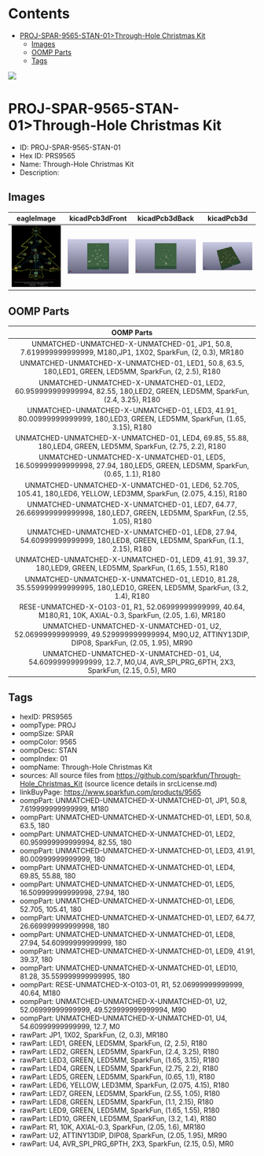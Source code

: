 



Contents
========

* [PROJ-SPAR-9565-STAN-01>Through-Hole Christmas Kit](#proj-spar-9565-stan-01through-hole-christmas-kit)
	* [Images](#images)
	* [OOMP Parts](#oomp-parts)
	* [Tags](#tags)
  
![][im]
# PROJ-SPAR-9565-STAN-01>Through-Hole Christmas Kit

- ID: PROJ-SPAR-9565-STAN-01
- Hex ID: PRS9565
- Name: Through-Hole Christmas Kit
- Description: 

## Images
  
  

|eagleImage|kicadPcb3dFront|kicadPcb3dBack|kicadPcb3d|
| :---: | :---: | :---: | :---: |
|[![eagleImage](eagleImage_140.png)](eagleImage_600.png)|[![kicadPcb3dFront](kicadPcb3dFront_140.png)](kicadPcb3dFront_600.png)|[![kicadPcb3dBack](kicadPcb3dBack_140.png)](kicadPcb3dBack_600.png)|[![kicadPcb3d](kicadPcb3d_140.png)](kicadPcb3d_600.png)|

## OOMP Parts
  

|OOMP Parts|
| :---: |
|UNMATCHED-UNMATCHED-X-UNMATCHED-01, JP1, 50.8, 7.619999999999999, M180,JP1, 1X02, SparkFun, (2, 0.3), MR180|
|UNMATCHED-UNMATCHED-X-UNMATCHED-01, LED1, 50.8, 63.5, 180,LED1, GREEN, LED5MM, SparkFun, (2, 2.5), R180|
|UNMATCHED-UNMATCHED-X-UNMATCHED-01, LED2, 60.959999999999994, 82.55, 180,LED2, GREEN, LED5MM, SparkFun, (2.4, 3.25), R180|
|UNMATCHED-UNMATCHED-X-UNMATCHED-01, LED3, 41.91, 80.00999999999999, 180,LED3, GREEN, LED5MM, SparkFun, (1.65, 3.15), R180|
|UNMATCHED-UNMATCHED-X-UNMATCHED-01, LED4, 69.85, 55.88, 180,LED4, GREEN, LED5MM, SparkFun, (2.75, 2.2), R180|
|UNMATCHED-UNMATCHED-X-UNMATCHED-01, LED5, 16.509999999999998, 27.94, 180,LED5, GREEN, LED5MM, SparkFun, (0.65, 1.1), R180|
|UNMATCHED-UNMATCHED-X-UNMATCHED-01, LED6, 52.705, 105.41, 180,LED6, YELLOW, LED3MM, SparkFun, (2.075, 4.15), R180|
|UNMATCHED-UNMATCHED-X-UNMATCHED-01, LED7, 64.77, 26.669999999999998, 180,LED7, GREEN, LED5MM, SparkFun, (2.55, 1.05), R180|
|UNMATCHED-UNMATCHED-X-UNMATCHED-01, LED8, 27.94, 54.60999999999999, 180,LED8, GREEN, LED5MM, SparkFun, (1.1, 2.15), R180|
|UNMATCHED-UNMATCHED-X-UNMATCHED-01, LED9, 41.91, 39.37, 180,LED9, GREEN, LED5MM, SparkFun, (1.65, 1.55), R180|
|UNMATCHED-UNMATCHED-X-UNMATCHED-01, LED10, 81.28, 35.559999999999995, 180,LED10, GREEN, LED5MM, SparkFun, (3.2, 1.4), R180|
|RESE-UNMATCHED-X-O103-01, R1, 52.06999999999999, 40.64, M180,R1, 10K, AXIAL-0.3, SparkFun, (2.05, 1.6), MR180|
|UNMATCHED-UNMATCHED-X-UNMATCHED-01, U2, 52.06999999999999, 49.529999999999994, M90,U2, ATTINY13DIP, DIP08, SparkFun, (2.05, 1.95), MR90|
|UNMATCHED-UNMATCHED-X-UNMATCHED-01, U4, 54.60999999999999, 12.7, M0,U4, AVR_SPI_PRG_6PTH, 2X3, SparkFun, (2.15, 0.5), MR0|

## Tags

- hexID: PRS9565
- oompType: PROJ
- oompSize: SPAR
- oompColor: 9565
- oompDesc: STAN
- oompIndex: 01
- oompName: Through-Hole Christmas Kit
- sources: All source files from https://github.com/sparkfun/Through-Hole_Christmas_Kit (source licence details in srcLicense.md)
- linkBuyPage: https://www.sparkfun.com/products/9565
- oompPart: UNMATCHED-UNMATCHED-X-UNMATCHED-01, JP1, 50.8, 7.619999999999999, M180
- oompPart: UNMATCHED-UNMATCHED-X-UNMATCHED-01, LED1, 50.8, 63.5, 180
- oompPart: UNMATCHED-UNMATCHED-X-UNMATCHED-01, LED2, 60.959999999999994, 82.55, 180
- oompPart: UNMATCHED-UNMATCHED-X-UNMATCHED-01, LED3, 41.91, 80.00999999999999, 180
- oompPart: UNMATCHED-UNMATCHED-X-UNMATCHED-01, LED4, 69.85, 55.88, 180
- oompPart: UNMATCHED-UNMATCHED-X-UNMATCHED-01, LED5, 16.509999999999998, 27.94, 180
- oompPart: UNMATCHED-UNMATCHED-X-UNMATCHED-01, LED6, 52.705, 105.41, 180
- oompPart: UNMATCHED-UNMATCHED-X-UNMATCHED-01, LED7, 64.77, 26.669999999999998, 180
- oompPart: UNMATCHED-UNMATCHED-X-UNMATCHED-01, LED8, 27.94, 54.60999999999999, 180
- oompPart: UNMATCHED-UNMATCHED-X-UNMATCHED-01, LED9, 41.91, 39.37, 180
- oompPart: UNMATCHED-UNMATCHED-X-UNMATCHED-01, LED10, 81.28, 35.559999999999995, 180
- oompPart: RESE-UNMATCHED-X-O103-01, R1, 52.06999999999999, 40.64, M180
- oompPart: UNMATCHED-UNMATCHED-X-UNMATCHED-01, U2, 52.06999999999999, 49.529999999999994, M90
- oompPart: UNMATCHED-UNMATCHED-X-UNMATCHED-01, U4, 54.60999999999999, 12.7, M0
- rawPart: JP1, 1X02, SparkFun, (2, 0.3), MR180
- rawPart: LED1, GREEN, LED5MM, SparkFun, (2, 2.5), R180
- rawPart: LED2, GREEN, LED5MM, SparkFun, (2.4, 3.25), R180
- rawPart: LED3, GREEN, LED5MM, SparkFun, (1.65, 3.15), R180
- rawPart: LED4, GREEN, LED5MM, SparkFun, (2.75, 2.2), R180
- rawPart: LED5, GREEN, LED5MM, SparkFun, (0.65, 1.1), R180
- rawPart: LED6, YELLOW, LED3MM, SparkFun, (2.075, 4.15), R180
- rawPart: LED7, GREEN, LED5MM, SparkFun, (2.55, 1.05), R180
- rawPart: LED8, GREEN, LED5MM, SparkFun, (1.1, 2.15), R180
- rawPart: LED9, GREEN, LED5MM, SparkFun, (1.65, 1.55), R180
- rawPart: LED10, GREEN, LED5MM, SparkFun, (3.2, 1.4), R180
- rawPart: R1, 10K, AXIAL-0.3, SparkFun, (2.05, 1.6), MR180
- rawPart: U2, ATTINY13DIP, DIP08, SparkFun, (2.05, 1.95), MR90
- rawPart: U4, AVR_SPI_PRG_6PTH, 2X3, SparkFun, (2.15, 0.5), MR0



[im]: kicadPcb3d_450.png
